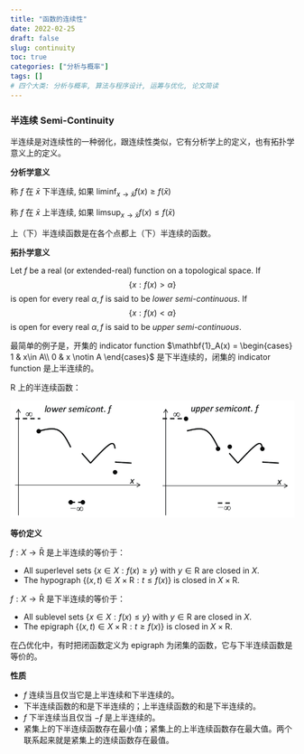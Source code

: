 ```yaml
---
title: "函数的连续性"
date: 2022-02-25
draft: false
slug: continuity
toc: true
categories: ["分析与概率"]
tags: []
# 四个大类: 分析与概率, 算法与程序设计, 运筹与优化, 论文简读
---
```




### 半连续 Semi-Continuity

半连续是对连续性的一种弱化，跟连续性类似，它有分析学上的定义，也有拓扑学意义上的定义。

**分析学意义**

称 $f$ 在 $\bar{x}$ 下半连续, 如果 $\displaystyle\liminf _{x \rightarrow \bar{x}} f(x)\geq f(\bar{x})$

称 $f$ 在 $\bar{x}$ 上半连续, 如果 $\displaystyle\limsup _{x \rightarrow \bar{x}} f(x) \leq  f(\bar{x})$

上（下）半连续函数是在各个点都上（下）半连续的函数。

**拓扑学意义**

Let $f$ be a real (or extended-real) function on a topological space. If
$$
\{x: f(x)>\alpha\}
$$
is open for every real $\alpha, f$ is said to be *lower semi-continuous*. If
$$
\{x: f(x)<\alpha\}
$$
is open for every real $\alpha, f$ is said to be *upper semi-continuous*.

最简单的例子是，开集的 indicator function $\mathbf{1}_A(x) = \begin{cases} 1 & x\in A\\ 0 & x \notin A \end{cases}$ 是下半连续的，闭集的 indicator function 是上半连续的。

$\mathrm{R}$ 上的半连续函数：

<img src="../figures/continuity/Lower-left-and-upper-right-semi-continuous-functions.png" alt="Lower (left) and upper (right) semi-continuous functions" style="zoom:67%;" />



**等价定义**

$f: X \to \mathrm{\bar{R}}$ 是上半连续的等价于：

+ All superlevel sets $\{x \in X: f(x) \geq y\}$ with $y \in \mathrm{R}$ are closed in $X$.
+ The hypograph $\{(x, t) \in X \times \mathrm{R}: t \leq f(x)\}$ is closed in $X \times \mathrm{R}$.



$f: X \to \mathrm{\bar{R}}$ 是下半连续的等价于：

+ All sublevel sets $\{x \in X: f(x) \leq y\}$ with $y \in \mathrm{R}$ are closed in $X$.
+ The epigraph $\{(x, t) \in X \times \mathrm{R}: t \geq f(x)\}$ is closed in $X \times \mathrm{R}$.



在凸优化中，有时把闭函数定义为 epigraph 为闭集的函数，它与下半连续函数是等价的。



**性质**

+ $f$ 连续当且仅当它是上半连续和下半连续的。
+ 下半连续函数的和是下半连续的；上半连续函数的和是下半连续的。
+ $f$ 下半连续当且仅当 $-f$ 是上半连续的。
+ 紧集上的下半连续函数存在最小值；紧集上的上半连续函数存在最大值。两个联系起来就是紧集上的连续函数存在最值。



